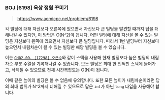 ### BOJ [6198] 옥상 정원 꾸미기
> https://www.acmicpc.net/problem/6198

각 빌딩에 대해 자신보다 오른쪽에 있으면서 자신보다 큰 빌딩을 발견할 때까지 답을 더해나갈 수 있지만, 이 방법은 O(N^2)이 됩니다. 어떤 빌딩에 대해 자신을 볼 수 있는 빌딩은 자신보다 왼쪽에 있으면서 자신보다 큰 빌딩입니다. 따라서 1번 빌딩부터 자신보다 높으면서 내림차순이 될 수 있는 빌딩만 해당 빌딩을 볼 수 있습니다.

이는 [`CH02-09. [17298] 오큰수`](https://www.acmicpc.net/problem/17298)와 같이 스택을 사용해 현재 빌딩보다 높은 빌딩의 내림차순 부분 수열을 기록해나갈 수 있습니다. 모든 빌딩은 최대 한 번씩만 스택에 들어가고, 삭제될 수 있으므로 전체 시간복잡도는 O(N)이 됩니다.

이때 같은 높이의 빌딩은 볼 수 없음에 유의합니다. 또한 모든 높이가 내림차순이라면 답의 최대 범위가 N^2까지 더해질 수 있으므로 답은 `int`가 아닌 `long` 타입을 사용해야 합니다.

